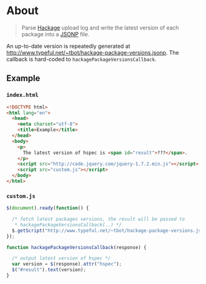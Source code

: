 # About

> Parse [Hackage][] upload log and write the latest version of each package
> into a [JSONP][] file.

An up-to-date version is repeatedly generated at
<http://www.typeful.net/~tbot/hackage-package-versions.jsonp>.  The callback is
hard-coded to `hackagePackageVersionsCallback`.

## Example

### `index.html`

```html
<!DOCTYPE html>
<html lang="en">
  <head>
    <meta charset="utf-8">
    <title>Example</title>
  </head>
  <body>
    <p>
      The latest version of hspec is <span id="result">???</span>.
    </p>
    <script src="http://code.jquery.com/jquery-1.7.2.min.js"></script>
    <script src="custom.js"></script>
  </body>
</html>
```

### `custom.js`

```javascript
$(document).ready(function() {

  /* fetch latest packages versions, the result will be passed to
   * hackagePackageVersionsCallback(..) */
  $.getScript("http://www.typeful.net/~tbot/hackage-package-versions.jsonp");
});

function hackagePackageVersionsCallback(response) {

  /* output latest version of hspec */
  var version = $(response).attr("hspec");
  $("#result").text(version);
}
```

[Hackage]: http://hackage.haskell.org/packages/hackage.html
[JSONP]: http://en.wikipedia.org/wiki/JSONP
